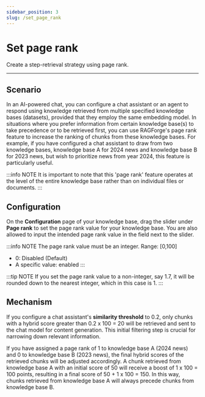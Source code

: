 ```yaml
---
sidebar_position: 3
slug: /set_page_rank
---
```


# Set page rank

Create a step-retrieval strategy using page rank.

---

## Scenario

In an AI-powered chat, you can configure a chat assistant or an agent to respond using knowledge retrieved from multiple specified knowledge bases (datasets), provided that they employ the same embedding model. In situations where you prefer information from certain knowledge base(s) to take precedence or to be retrieved first, you can use RAGForge's page rank feature to increase the ranking of chunks from these knowledge bases. For example, if you have configured a chat assistant to draw from two knowledge bases, knowledge base A for 2024 news and knowledge base B for 2023 news, but wish to prioritize news from year 2024, this feature is particularly useful.

:::info NOTE
It is important to note that this 'page rank' feature operates at the level of the entire knowledge base rather than on individual files or documents.
:::

## Configuration

On the **Configuration** page of your knowledge base, drag the slider under **Page rank** to set the page rank value for your knowledge base. You are also allowed to input the intended page rank value in the field next to the slider.

:::info NOTE
The page rank value must be an integer. Range: [0,100]

- 0: Disabled (Default)
- A specific value: enabled
:::

:::tip NOTE
If you set the page rank value to a non-integer, say 1.7, it will be rounded down to the nearest integer, which in this case is 1.
:::

## Mechanism

If you configure a chat assistant's **similarity threshold** to 0.2, only chunks with a hybrid score greater than 0.2 x 100 = 20 will be retrieved and sent to the chat model for content generation. This initial filtering step is crucial for narrowing down relevant information.

If you have assigned a page rank of 1 to knowledge base A (2024 news) and 0 to knowledge base B (2023 news), the final hybrid scores of the retrieved chunks will be adjusted accordingly. A chunk retrieved from knowledge base A with an initial score of 50 will receive a boost of 1 x 100 = 100 points, resulting in a final score of 50 + 1 x 100 = 150. In this way, chunks retrieved from knowledge base A will always precede chunks from knowledge base B.